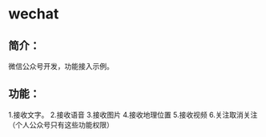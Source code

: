 # wechat

简介：
-------------
微信公众号开发，功能接入示例。

功能：
-------------
1.接收文字。
2.接收语音
3.接收图片
4.接收地理位置
5.接收视频
6.关注取消关注
（个人公众号只有这些功能权限）
